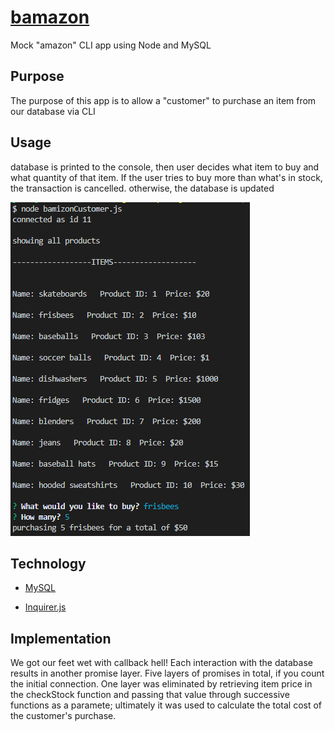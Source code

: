 # [bamazon](https://github.com/jmeuwissen/bamazon)
Mock "amazon" CLI app using Node and MySQL



## Purpose

The purpose of this app is to allow a "customer" to purchase an item from our database via CLI

## Usage

database is printed to the console, then user decides what item to buy and what quantity of that item. If the user tries to buy more than what's in stock, the transaction is cancelled. otherwise, the database is updated

![usage](/assets/images/usage.PNG)

## Technology

  * [MySQL](https://www.npmjs.com/package/mysql)

  * [Inquirer.js](https://www.npmjs.com/package/inquirer)

## Implementation

We got our feet wet with callback hell! Each interaction with the database results in another promise layer. Five layers of promises in total, if you count the initial connection. One layer was eliminated by retrieving item price in the checkStock function and passing that value through successive functions as a paramete; ultimately it was used to calculate the total cost of the customer's purchase.
